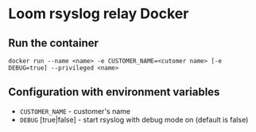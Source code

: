 # Loom rsyslog relay Docker

## Run the container

```shell
docker run --name <name> -e CUSTOMER_NAME=<cutomer name> [-e DEBUG=true] --privileged <name>

```

## Configuration with environment variables
* `CUSTOMER_NAME` - customer's name
* `DEBUG` [true|false] - start rsyslog with debug mode on (default is false)
